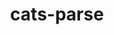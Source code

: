 ---
layout: libraries
title: "cats-parse"
description: "A parsing library for the cats ecosystem"
github: "https://github.com/typelevel/cats-parse"
---